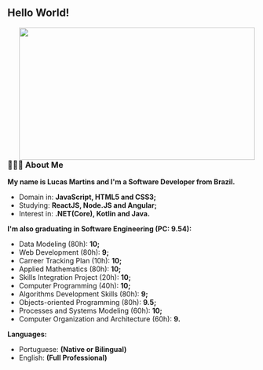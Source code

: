 ## Hello World!

<img align='right' src="https://github.com/fonluc/fonluc/blob/main/software-engineering.gif" width="480" height="270" frameBorder="0"></img>

### 👨🏻‍💻 About Me 

**My name is Lucas Martins and I'm a Software Developer from Brazil.**

* Domain in: **JavaScript, HTML5 and CSS3;**
* Studying: **ReactJS, Node.JS and Angular;**
* Interest in: **.NET(Core), Kotlin and Java.**

**I'm also graduating in Software Engineering (PC: 9.54):**

- Data Modeling (80h): **10;**
- Web Development (80h): **9;**
- Carreer Tracking Plan (10h): **10;**
- Applied Mathematics (80h): **10;**
- Skills Integration Project (20h): **10;**
- Computer Programming (40h): **10;**
- Algorithms Development Skills (80h): **9;**
- Objects-oriented Programming (80h): **9.5;**
- Processes and Systems Modeling (60h): **10;**
- Computer Organization and Architecture (60h): **9.**

**Languages:**

- Portuguese: **(Native or Bilingual)**
- English: **(Full Professional)**
